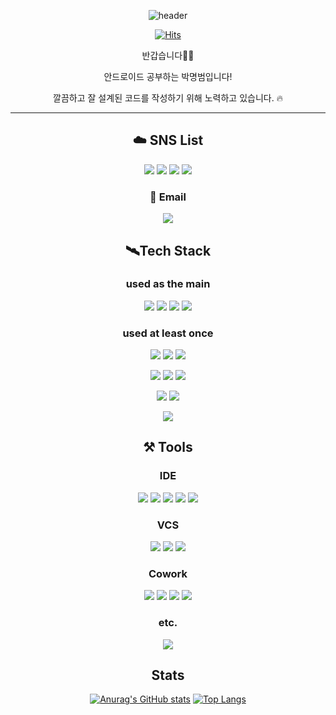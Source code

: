 
<div align="center">

![header](https://capsule-render.vercel.app/api?type=waving&color=timeAuto&height=300&section=header&text=Hello!%20I%27m%20Mangbaam&animation=fadeIn&fontSize=70&desc=맹뱀이라고%20읽습니다&descSize=10&descAlign=80)

[![Hits](https://hits.seeyoufarm.com/api/count/incr/badge.svg?url=https%3A%2F%2Fgithub.com%2Fmangbaam&count_bg=%231E99FF&title_bg=%23555555&icon=&icon_color=%23E7E7E7&title=visited&edge_flat=false)](https://hits.seeyoufarm.com)

반갑습니다🖐🏻

안드로이드 공부하는 박명범입니다!

깔끔하고 잘 설계된 코드를 작성하기 위해 노력하고 있습니다. 🔥

---

## ☁️ SNS List
<a href="https://latte-is-horse.tistory.com" target="_blank"><img src="https://img.shields.io/badge/Tistory-orange?style=for-the-badge&logo=bloglovin&logoColor=white"/></a> 
<a href="https://mangbaam.github.io/" target="_blank"><img src="https://img.shields.io/badge/GitPages-222222?style=for-the-badge&logo=githubpages&logoColor=white"/></a> 
<a href="https://www.instagram.com/study.baam/" target="_blank"><img src="https://img.shields.io/badge/Instagram-E1306C?style=for-the-badge&logo=instagram&logoColor=white"/></a>
<a href="https://open.kakao.com/o/sWfVnZMd" target="_blank"> <img src="https://img.shields.io/badge/KakaoTalk-3E2723?style=for-the-badge&logo=kakaotalk&logoColor=#FFCD00"/></a>

### 📨 Email
<img src="https://img.shields.io/badge/pmb0836@gmail.com-white?logo=gmail&logoColor=EA4335"/>

## 🛰️Tech Stack
### used as the main

<img src="https://img.shields.io/badge/Android-78C257?style=for-the-badge&logo=android&logoColor=black"> <img src="https://img.shields.io/badge/Kotlin-A92BED?style=for-the-badge&logo=kotlin&logoColor=black"> <img src="https://img.shields.io/badge/Jetpack-4081EC?style=for-the-badge&logo=android&logoColor=black"> <img src="https://img.shields.io/badge/Python-306998?style=for-the-badge&logo=python&logoColor=white">


### used at least once

<img src="https://img.shields.io/badge/HTML-E34F26?style=flat-square&logo=html5&logoColor=black"> <img src="https://img.shields.io/badge/CSS-1572B6?style=flat-square&logo=css3&logoColor=black">  <img src="https://img.shields.io/badge/Javascript-F0DB4F?style=flat-square&logo=JavaScript&logoColor=black"> 

<img src="https://img.shields.io/badge/C-A8B9CC?style=flat-square&logo=C&logoColor=black"> <img src="https://img.shields.io/badge/C++-00599C?style=flat-square&logo=cplusplus&logoColor=black"> <img src="https://img.shields.io/badge/Java-007396?style=flat-square&logo=java&logoColor=black"> 

<img src="https://img.shields.io/badge/LINUX-FCC624?style=flat-square&logo=linux&logoColor=black"> <img src="https://img.shields.io/badge/Tensorflow-FF6F00?style=flat-square&logo=tensorflow&logoColor=black">

<img src="https://img.shields.io/badge/Compose-4285F4?style=flat-square&logo=jetpack compose&logoColor=black">

## ⚒️ Tools
### IDE
<img src="https://img.shields.io/badge/Android_Studio-black?style=for-the-badge&logo=androidstudio&logoColor=3DDC84">
<img src="https://img.shields.io/badge/PyCharm-black?style=for-the-badge&logo=pycharm&logoColor=1DA456">
<img src="https://img.shields.io/badge/IntelliJ-000000?style=for-the-badge&logo=intellijidea&logoColor=white">
<img src="https://img.shields.io/badge/VS_Code-black?style=for-the-badge&logo=visualstudiocode&logoColor=007ACC">
<img src="https://img.shields.io/badge/Vim-black?style=for-the-badge&logo=vim&logoColor=019733">

### VCS
<img src="https://img.shields.io/badge/Git-F05032?style=for-the-badge&logo=git&logoColor=black">
<img src="https://img.shields.io/badge/GitHub-181717?style=for-the-badge&logo=github&logoColor=white">
<img src="https://img.shields.io/badge/Source_Tree-0052cc?style=for-the-badge&logo=sourcetree&logoColor=white">

### Cowork
<img src="https://img.shields.io/badge/Notion-000000?style=for-the-badge&logo=notion&logoColor=white">
<img src="https://img.shields.io/badge/Slack-4A154B?style=for-the-badge&logo=slack&logoColor=white">
<img src="https://img.shields.io/badge/Trello-0052CC?style=for-the-badge&logo=trello&logoColor=white">
<img src="https://img.shields.io/badge/JANDI-25A162?style=for-the-badge&logo=jandi&logoColor=white">

### etc.
<img src="https://img.shields.io/badge/VM_WARE-607078?style=for-the-badge&logo=vmware&logoColor=white">



## Stats

[![Anurag's GitHub stats](https://github-readme-stats.vercel.app/api?username=mangbaam&count_private=true&show_icons=true&theme=vue&hide_rank=false&custom_title=Mangbaam%27s%20Stats)](https://github.com/mangbaam)
[![Top Langs](https://github-readme-stats.vercel.app/api/top-langs/?username=mangbaam&exclude_repo=CodingTest,programmers,study_algorithm&theme=vue&layout=compact)](https://github.com/anuraghazra/github-readme-stats)

</div>
